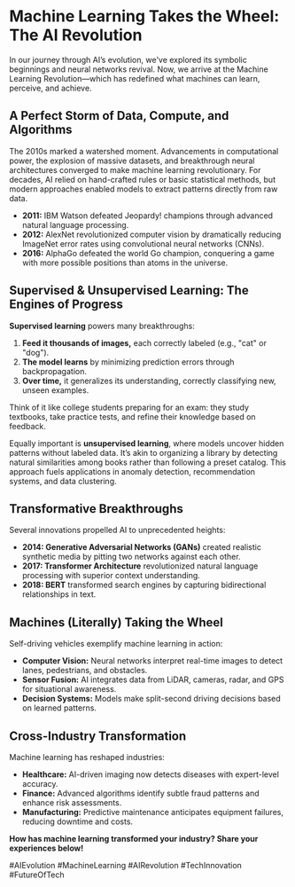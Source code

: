 # Machine Learning Takes the Wheel: The AI Revolution

In our journey through AI’s evolution, we've explored its symbolic beginnings and neural networks revival. Now, we arrive at the Machine Learning Revolution—which has redefined what machines can learn, perceive, and achieve.

## A Perfect Storm of Data, Compute, and Algorithms

The 2010s marked a watershed moment. Advancements in computational power, the explosion of massive datasets, and breakthrough neural architectures converged to make machine learning revolutionary. For decades, AI relied on hand-crafted rules or basic statistical methods, but modern approaches enabled models to extract patterns directly from raw data.

- **2011:** IBM Watson defeated Jeopardy! champions through advanced natural language processing.
- **2012:** AlexNet revolutionized computer vision by dramatically reducing ImageNet error rates using convolutional neural networks (CNNs).
- **2016:** AlphaGo defeated the world Go champion, conquering a game with more possible positions than atoms in the universe.

## Supervised & Unsupervised Learning: The Engines of Progress

**Supervised learning** powers many breakthroughs:
1. **Feed it thousands of images,** each correctly labeled (e.g., "cat" or "dog").
2. **The model learns** by minimizing prediction errors through backpropagation.
3. **Over time,** it generalizes its understanding, correctly classifying new, unseen examples.

Think of it like college students preparing for an exam: they study textbooks, take practice tests, and refine their knowledge based on feedback.

Equally important is **unsupervised learning**, where models uncover hidden patterns without labeled data. It’s akin to organizing a library by detecting natural similarities among books rather than following a preset catalog. This approach fuels applications in anomaly detection, recommendation systems, and data clustering.

## Transformative Breakthroughs

Several innovations propelled AI to unprecedented heights:
- **2014: Generative Adversarial Networks (GANs)** created realistic synthetic media by pitting two networks against each other.
- **2017: Transformer Architecture** revolutionized natural language processing with superior context understanding.
- **2018: BERT** transformed search engines by capturing bidirectional relationships in text.

## Machines (Literally) Taking the Wheel

Self-driving vehicles exemplify machine learning in action:
- **Computer Vision:** Neural networks interpret real-time images to detect lanes, pedestrians, and obstacles.
- **Sensor Fusion:** AI integrates data from LiDAR, cameras, radar, and GPS for situational awareness.
- **Decision Systems:** Models make split-second driving decisions based on learned patterns.

## Cross-Industry Transformation

Machine learning has reshaped industries:
- **Healthcare:** AI-driven imaging now detects diseases with expert-level accuracy.
- **Finance:** Advanced algorithms identify subtle fraud patterns and enhance risk assessments.
- **Manufacturing:** Predictive maintenance anticipates equipment failures, reducing downtime and costs.

**How has machine learning transformed your industry? Share your experiences below!**

#AIEvolution #MachineLearning #AIRevolution #TechInnovation #FutureOfTech
